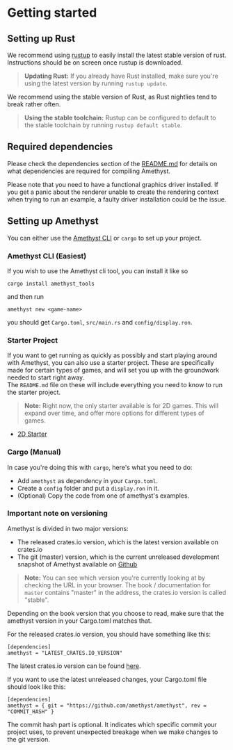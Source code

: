 # Getting started

## Setting up Rust

We recommend using [rustup][ru] to easily install the latest stable version of rust.
Instructions should be on screen once rustup is downloaded.

[ru]: https://rustup.rs

> **Updating Rust:** If you already have Rust installed, make sure you're using the
  latest version by running `rustup update`.

We recommend using the stable version of Rust, as Rust nightlies tend to break rather
often.

> **Using the stable toolchain:** Rustup can be configured to default to the stable
  toolchain by running `rustup default stable`.

## Required dependencies

Please check the dependencies section of the
[README.md](https://github.com/amethyst/amethyst/blob/master/README.md#dependencies)
for details on what dependencies are required for compiling Amethyst.

Please note that you need to have a functional graphics driver installed.
If you get a panic about the renderer unable to create the rendering context
when trying to run an example, a faulty driver installation could be the issue.

## Setting up Amethyst

You can either use the [Amethyst CLI][cl] or `cargo` to set up your project.

### Amethyst CLI (Easiest)

If you wish to use the Amethyst cli tool, you can install it like so

```norun
cargo install amethyst_tools
```

and then run

```norun
amethyst new <game-name>
```

you should get `Cargo.toml`, `src/main.rs` and `config/display.ron`.

### Starter Project

If you want to get running as quickly as possibly and start playing around with Amethyst, you can also use a starter project. These are specifically made for certain types of games, and will set you up with the groundwork needed to start right away.  
The `README.md` file on these will include everything you need to know to run the starter project.

> **Note:** Right now, the only starter available is for 2D games. This will expand over time, and offer more options for different types of games.

* [2D Starter](https://github.com/amethyst/amethyst-starter-2d)

### Cargo (Manual)

In case you're doing this with `cargo`, here's what you need to do:

* Add `amethyst` as dependency in your `Cargo.toml`.
* Create a `config` folder and put a `display.ron` in it.
* (Optional) Copy the code from one of amethyst's examples.

### Important note on versioning

Amethyst is divided in two major versions:

* The released crates.io version, which is the latest version available on crates.io
* The git (master) version, which is the current unreleased development snapshot of Amethyst available on [Github][agit]

> **Note:** You can see which version you're currently looking at by checking the URL
  in your browser. The book / documentation for `master` contains "master" in the address,
  the crates.io version is called "stable".

Depending on the book version that you choose to read, make sure that the amethyst version in your Cargo.toml matches that.

For the released crates.io version, you should have something like this:

```rust,ignore
[dependencies]
amethyst = "LATEST_CRATES.IO_VERSION"
```
The latest crates.io version can be found [here](https://crates.io/crates/amethyst).

If you want to use the latest unreleased changes, your Cargo.toml file should look like this:

```rust,ignore
[dependencies]
amethyst = { git = "https://github.com/amethyst/amethyst", rev = "COMMIT_HASH" }
```

The commit hash part is optional. It indicates which specific commit your project uses, to prevent unexpected breakage when we make changes to the git version.

[agit]: https://github.com/amethyst/amethyst
[cl]: https://github.com/amethyst/tools


